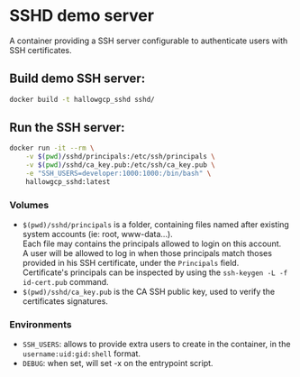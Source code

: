 # SSHD demo server

A container providing a SSH server configurable to authenticate users with SSH certificates.

## Build demo SSH server:

```bash
docker build -t hallowgcp_sshd sshd/
```

## Run the SSH server:

```bash
docker run -it --rm \
    -v $(pwd)/sshd/principals:/etc/ssh/principals \
    -v $(pwd)/sshd/ca_key.pub:/etc/ssh/ca_key.pub \
    -e "SSH_USERS=developer:1000:1000:/bin/bash" \
    hallowgcp_sshd:latest
```

### Volumes

- `$(pwd)/sshd/principals` is a folder, containing files named after existing system accounts (ie: root, www-data...).  
Each file may contains the principals allowed to login on this account.  
A user will be allowed to log in when those principals match thoses provided in his SSH certificate, under the `Principals` field.  
Certificate's principals can be inspected by using the `ssh-keygen -L -f id-cert.pub` command.
- `$(pwd)/sshd/ca_key.pub` is the CA SSH public key, used to verify the certificates signatures.

### Environments

- `SSH_USERS`: allows to provide extra users to create in the container, in the `username:uid:gid:shell` format.
- `DEBUG`: when set, will set -x on the entrypoint script.
